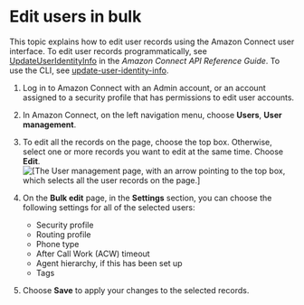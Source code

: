 # Edit users in bulk<a name="edit-users-in-bulk"></a>

This topic explains how to edit user records using the Amazon Connect user interface\. To edit user records programmatically, see [UpdateUserIdentityInfo](https://docs.aws.amazon.com/connect/latest/APIReference/API_UpdateUserIdentityInfo.html) in the *Amazon Connect API Reference Guide*\. To use the CLI, see [update\-user\-identity\-info](https://docs.aws.amazon.com/cli/latest/reference/connect/update-user-identity-info.html)\.

1. Log in to Amazon Connect with an Admin account, or an account assigned to a security profile that has permissions to edit user accounts\.

1. In Amazon Connect, on the left navigation menu, choose **Users**, **User management**\. 

1. To edit all the records on the page, choose the top box\. Otherwise, select one or more records you want to edit at the same time\. Choose **Edit**\.  
![\[The User management page, with an arrow pointing to the top box, which selects all the user records on the page.\]](http://docs.aws.amazon.com/connect/latest/adminguide/images/user-management-edit-select.png)

1. On the **Bulk edit** page, in the **Settings** section, you can choose the following settings for all of the selected users:
   + Security profile
   + Routing profile
   + Phone type
   + After Call Work \(ACW\) timeout
   + Agent hierarchy, if this has been set up
   + Tags

1. Choose **Save** to apply your changes to the selected records\.